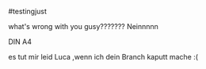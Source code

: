#testingjust


what's wrong with you gusy???????
Neinnnnn

DIN A4

es tut mir leid Luca ,wenn ich dein Branch kaputt mache :(